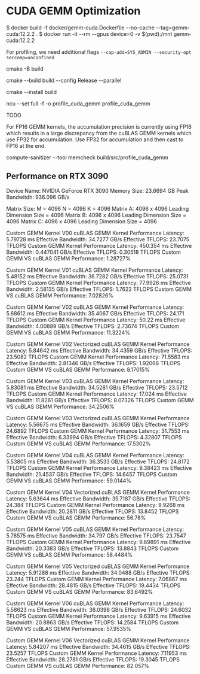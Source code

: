 # CUDA GEMM Optimization

$ docker build -f docker/gemm-cuda.Dockerfile --no-cache --tag=gemm-cuda:12.2.2 .
$ docker run -it --rm --gpus device=0 -v $(pwd):/mnt gemm-cuda:12.2.2

For profiling, we need additional flags `--cap-add=SYS_ADMIN --security-opt seccomp=unconfined `

cmake -B build

cmake --build build --config Release --parallel

cmake --install build

ncu --set full -f -o profile_cuda_gemm profile_cuda_gemm

TODO

For FP16 GEMM kernels, the accumulation precision is currently using FP16 which results in a large discrepancy from the cuBLAS GEMM kernels which use FP32 for accumulation. Use FP32 for accumulation and then cast to FP16 at the end.

compute-sanitizer --tool memcheck build/src/profile_cuda_gemm

## Performance on RTX 3090

Device Name: NVIDIA GeForce RTX 3090
Memory Size: 23.6694 GB
Peak Bandwitdh: 936.096 GB/s

Matrix Size: M = 4096 N = 4096 K = 4096
Matrix A: 4096 x 4096 Leading Dimension Size = 4096
Matrix B: 4096 x 4096 Leading Dimension Size = 4096
Matrix C: 4096 x 4096 Leading Dimension Size = 4096

Custom GEMM Kernel V00
cuBLAS GEMM Kernel Performance
Latency: 5.79728 ms
Effective Bandwidth: 34.7277 GB/s
Effective TFLOPS: 23.7075 TFLOPS
Custom GEMM Kernel Performance
Latency: 450.354 ms
Effective Bandwidth: 0.447041 GB/s
Effective TFLOPS: 0.30518 TFLOPS
Custom GEMM VS cuBLAS GEMM Performance: 1.28727%

Custom GEMM Kernel V01
cuBLAS GEMM Kernel Performance
Latency: 5.48152 ms
Effective Bandwidth: 36.7282 GB/s
Effective TFLOPS: 25.0731 TFLOPS
Custom GEMM Kernel Performance
Latency: 77.9926 ms
Effective Bandwidth: 2.58135 GB/s
Effective TFLOPS: 1.7622 TFLOPS
Custom GEMM VS cuBLAS GEMM Performance: 7.02826%

Custom GEMM Kernel V02
cuBLAS GEMM Kernel Performance
Latency: 5.68612 ms
Effective Bandwidth: 35.4067 GB/s
Effective TFLOPS: 24.171 TFLOPS
Custom GEMM Kernel Performance
Latency: 50.22 ms
Effective Bandwidth: 4.00889 GB/s
Effective TFLOPS: 2.73674 TFLOPS
Custom GEMM VS cuBLAS GEMM Performance: 11.3224%

Custom GEMM Kernel V02 Vectorized
cuBLAS GEMM Kernel Performance
Latency: 5.84642 ms
Effective Bandwidth: 34.4359 GB/s
Effective TFLOPS: 23.5082 TFLOPS
Custom GEMM Kernel Performance
Latency: 71.5583 ms
Effective Bandwidth: 2.81346 GB/s
Effective TFLOPS: 1.92066 TFLOPS
Custom GEMM VS cuBLAS GEMM Performance: 8.17015%

Custom GEMM Kernel V03
cuBLAS GEMM Kernel Performance
Latency: 5.83081 ms
Effective Bandwidth: 34.5281 GB/s
Effective TFLOPS: 23.5712 TFLOPS
Custom GEMM Kernel Performance
Latency: 17.024 ms
Effective Bandwidth: 11.8261 GB/s
Effective TFLOPS: 8.07326 TFLOPS
Custom GEMM VS cuBLAS GEMM Performance: 34.2506%

Custom GEMM Kernel V03 Vectorized
cuBLAS GEMM Kernel Performance
Latency: 5.56675 ms
Effective Bandwidth: 36.1659 GB/s
Effective TFLOPS: 24.6892 TFLOPS
Custom GEMM Kernel Performance
Latency: 31.7553 ms
Effective Bandwidth: 6.33994 GB/s
Effective TFLOPS: 4.32807 TFLOPS
Custom GEMM VS cuBLAS GEMM Performance: 17.5302%

Custom GEMM Kernel V04
cuBLAS GEMM Kernel Performance
Latency: 5.53805 ms
Effective Bandwidth: 36.3533 GB/s
Effective TFLOPS: 24.8172 TFLOPS
Custom GEMM Kernel Performance
Latency: 9.38423 ms
Effective Bandwidth: 21.4537 GB/s
Effective TFLOPS: 14.6457 TFLOPS
Custom GEMM VS cuBLAS GEMM Performance: 59.0144%

Custom GEMM Kernel V04 Vectorized
cuBLAS GEMM Kernel Performance
Latency: 5.63644 ms
Effective Bandwidth: 35.7187 GB/s
Effective TFLOPS: 24.384 TFLOPS
Custom GEMM Kernel Performance
Latency: 9.9268 ms
Effective Bandwidth: 20.2811 GB/s
Effective TFLOPS: 13.8452 TFLOPS
Custom GEMM VS cuBLAS GEMM Performance: 56.78%

Custom GEMM Kernel V05
cuBLAS GEMM Kernel Performance
Latency: 5.78575 ms
Effective Bandwidth: 34.797 GB/s
Effective TFLOPS: 23.7547 TFLOPS
Custom GEMM Kernel Performance
Latency: 9.89891 ms
Effective Bandwidth: 20.3383 GB/s
Effective TFLOPS: 13.8843 TFLOPS
Custom GEMM VS cuBLAS GEMM Performance: 58.4484%

Custom GEMM Kernel V05 Vectorized
cuBLAS GEMM Kernel Performance
Latency: 5.91288 ms
Effective Bandwidth: 34.0488 GB/s
Effective TFLOPS: 23.244 TFLOPS
Custom GEMM Kernel Performance
Latency: 7.06867 ms
Effective Bandwidth: 28.4815 GB/s
Effective TFLOPS: 19.4434 TFLOPS
Custom GEMM VS cuBLAS GEMM Performance: 83.6492%

Custom GEMM Kernel V06
cuBLAS GEMM Kernel Performance
Latency: 5.58623 ms
Effective Bandwidth: 36.0398 GB/s
Effective TFLOPS: 24.6032 TFLOPS
Custom GEMM Kernel Performance
Latency: 9.63915 ms
Effective Bandwidth: 20.8863 GB/s
Effective TFLOPS: 14.2584 TFLOPS
Custom GEMM VS cuBLAS GEMM Performance: 57.9535%

Custom GEMM Kernel V06 Vectorized
cuBLAS GEMM Kernel Performance
Latency: 5.84207 ms
Effective Bandwidth: 34.4615 GB/s
Effective TFLOPS: 23.5257 TFLOPS
Custom GEMM Kernel Performance
Latency: 7.11953 ms
Effective Bandwidth: 28.2781 GB/s
Effective TFLOPS: 19.3045 TFLOPS
Custom GEMM VS cuBLAS GEMM Performance: 82.057%
